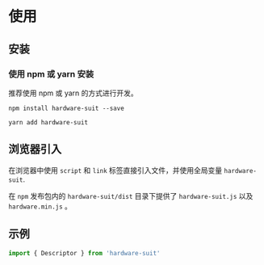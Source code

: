# 使用

## 安装

### 使用 npm 或 yarn 安装

推荐使用 npm 或 yarn 的方式进行开发。

```node
npm install hardware-suit --save
```

```node
yarn add hardware-suit
```

## 浏览器引入

在浏览器中使用 `script` 和 `link` 标签直接引入文件，并使用全局变量 `hardware-suit`.

在 `npm` 发布包内的 `hardware-suit/dist` 目录下提供了 `hardware-suit.js` 以及 `hardware.min.js` 。

## 示例

```js
import { Descriptor } from 'hardware-suit'
```

